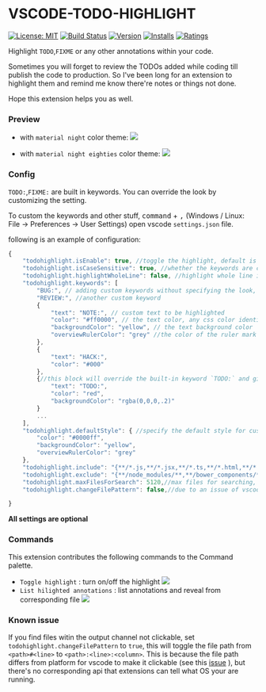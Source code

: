 VSCODE-TODO-HIGHLIGHT
===

[![License: MIT](https://img.shields.io/badge/License-MIT-brightgreen.svg)](https://opensource.org/licenses/MIT) [![Build Status](https://travis-ci.org/wayou/vscode-todo-highlight.svg?branch=master)](https://travis-ci.org/wayou/vscode-todo-highlight) [![Version](http://vsmarketplacebadge.apphb.com/version-short/wayou.vscode-todo-highlight.svg)](https://marketplace.visualstudio.com/items?itemName=wayou.vscode-todo-highlight) [![Installs](http://vsmarketplacebadge.apphb.com/installs-short/wayou.vscode-todo-highlight.svg)](https://marketplace.visualstudio.com/items?itemName=wayou.vscode-todo-highlight) [![Ratings](http://vsmarketplacebadge.apphb.com/rating-short/wayou.vscode-todo-highlight.svg)](https://marketplace.visualstudio.com/items?itemName=wayou.vscode-todo-highlight)

Highlight `TODO`,`FIXME` or any other annotations within your code.

Sometimes you will forget to review the TODOs added while coding till publish the code to production.
So I've been long for an extension to highlight them and remind me know there're notes or things not done.

Hope this extension helps you as well.

### Preview

- with `material night` color theme:
![](https://github.com/wayou/vscode-todo-highlight/raw/master/assets/material-night.png)

- with `material night eighties` color theme:
![](https://github.com/wayou/vscode-todo-highlight/raw/master/assets/material-night-eighties.png)

### Config

`TODO:`,`FIXME:` are built in keywords. You can override the look by customizing the setting.

To custom the keywords and other stuff, <kbd>command</kbd> + <kbd>,</kbd> (Windows / Linux: File -> Preferences -> User Settings) open vscode `settings.json` file.

following is an example of configuration:

```js
{
    "todohighlight.isEnable": true, //toggle the highlight, default is true
    "todohighlight.isCaseSensitive": true, //whether the keywords are case sensitive or not
    "todohighlight.highlightWholeLine": false, //highlight whole line instead of keyword only
    "todohighlight.keywords": [
        "BUG:", // adding custom keywords without specifying the look, default color will be applied
        "REVIEW:", //another custom keyword
        {  
            "text": "NOTE:", // custom text to be highlighted
            "color": "#ff0000", // the text color, any css color identifier is valid
            "backgroundColor": "yellow", // the text background color
            "overviewRulerColor": "grey" //the color of the ruler mark on the scroll bar. use rgba() and define transparent colors to play well with other decorations.
        },
        {
            "text": "HACK:",
            "color": "#000"
        },
        {//this block will override the built-in keyword `TODO:` and give it new style
            "text": "TODO:",
            "color": "red",
            "backgroundColor": "rgba(0,0,0,.2)"    
        }
        ...
    ],
    "todohighlight.defaultStyle": { //specify the default style for custom keywords, if not specified, build in default style will be applied
        "color": "#0000ff",
        "backgroundColor": "yellow",
        "overviewRulerColor": "grey"
    },
    "todohighlight.include": "{**/*.js,**/*.jsx,**/*.ts,**/*.html,**/*.php,**/*.css,**/*.scss}", //A glob pattern that defines the files to search for. Only include files you need, DO NOT USE `{**/*.*}` for both permormance and avoiding binary files reason
    "todohighlight.exclude": "{**/node_modules/**,**/bower_components/**,**/dist/**,**/build/**,**/.vscode/**,**/_output/**,**/*.min.*,**/*.map}",//A glob pattern that defines files and folders to exclude while listing annotations
    "todohighlight.maxFilesForSearch": 5120,//max files for searching, mostly you don't need to configure this
    "todohighlight.changeFilePattern": false,//due to an issue of vscode, set this to true if the file path within the output channel not clickable. this will change the file path from `<path>#<line>` to `<path>:<line>:<column>`

}
```

**All settings are optional**

### Commands

This extension contributes the following commands to the Command palette.

- `Toggle highlight` : turn on/off the highlight
![](https://github.com/wayou/vscode-todo-highlight/raw/master/assets/toggle-highlight.gif)
- `List hilighted annotations` : list annotations and reveal from corresponding file
![](https://github.com/wayou/vscode-todo-highlight/raw/master/assets/list-annotations.gif)


### Known issue

If you find files witin the output channel not clickable, set `todohighlight.changeFilePattern` to `true`, this will toggle the file path from `<path>#<line>` to `<path>:<line>:<column>`. This is because the file path differs from platform for vscode to make it clickable (see this [issue](https://github.com/Microsoft/vscode/issues/586) ), but there's no corresponding api that extensions can tell what OS your are running.

